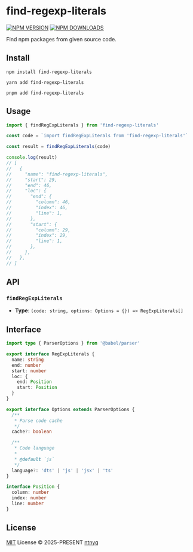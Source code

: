 # find-regexp-literals

[![NPM VERSION](https://img.shields.io/npm/v/find-regexp-literals.svg)](https://www.npmjs.com/package/find-regexp-literals)
[![NPM DOWNLOADS](https://img.shields.io/npm/dy/find-regexp-literals.svg)](https://www.npmjs.com/package/find-regexp-literals)

Find npm packages from given source code.

## Install

```shell
npm install find-regexp-literals
```

```shell
yarn add find-regexp-literals
```

```shell
pnpm add find-regexp-literals
```

## Usage

```ts
import { findRegExpLiterals } from 'find-regexp-literals'

const code = `import findRegExpLiterals from 'find-regexp-literals'`

const result = findRegExpLiterals(code)

console.log(result)
// [
//   {
//     "name": "find-regexp-literals",
//     "start": 29,
//     "end": 46,
//     "loc": {
//       "end": {
//         "column": 46,
//         "index": 46,
//         "line": 1,
//       },
//       "start": {
//         "column": 29,
//         "index": 29,
//         "line": 1,
//       },
//     },
//   },
// ]
```

## API

### `findRegExpLiterals`

- **Type**: `(code: string, options: Options = {}) => RegExpLiterals[]`

## Interface

```ts
import type { ParserOptions } from '@babel/parser'

export interface RegExpLiterals {
  name: string
  end: number
  start: number
  loc: {
    end: Position
    start: Position
  }
}

export interface Options extends ParserOptions {
  /**
   * Parse code cache
   */
  cache?: boolean

  /**
   * Code language
   *
   * @default `js`
   */
  language?: 'dts' | 'js' | 'jsx' | 'ts'
}

interface Position {
  column: number
  index: number
  line: number
}
```

## License

[MIT](./LICENSE) License © 2025-PRESENT [ntnyq](https://github.com/ntnyq)
